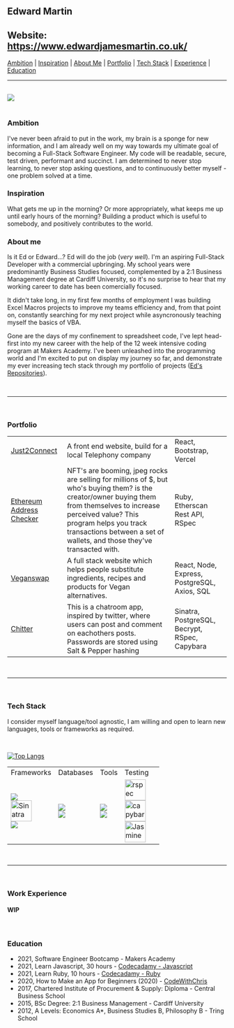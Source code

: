 ## Edward Martin
Website: https://www.edwardjamesmartin.co.uk/
---

[Ambition](#Ambition) | [Inspiration](#Inspiration) | [About Me](#About) | [Portfolio](#Projects) | [Tech Stack](#Stack) | [Experience](#Experience) | [Education](#Education)

---

<br />

<img src ="https://github-readme-stats.vercel.app/api?username=EMdevelop&&show_icons=true&theme=panda&hide_rank=true&border_radius=5&hide_title=true">

<br />
<br />

### <a name="Ambition">Ambition</a>

I've never been afraid to put in the work, my brain is a sponge for new information, and I am already well on my way towards my ultimate goal of becoming a Full-Stack Software Engineer. My code will be readable, secure, test driven, performant and succinct. I am determined to never stop learning, to never stop asking questions, and to continuously better myself - one problem solved at a time.

### <a name="Inspiration">Inspiration</a>

What gets me up in the morning? Or more appropriately, what keeps me up until early hours of the morning? Building a product which is useful to somebody, and positively contributes to the world.

### <a name="About">About me</a>

Is it Ed or Edward...? Ed will do the job (_very well_). I'm an aspiring Full-Stack Developer with a commercial upbringing. My school years were predominantly Business Studies focused, complemented by a 2:1 Business Management degree at Cardiff University, so it's no surprise to hear that my working career to date has been comercially focused.

It didn't take long, in my first few months of employment I was building Excel Macros projects to improve my teams efficiency and, from that point on, constantly searching for my next project while asyncronously teaching myself the basics of VBA.

Gone are the days of my confinement to spreadsheet code, I've lept head-first into my new career with the help of the 12 week intensive coding program at Makers Academy. I've been unleashed into the programming world and I'm excited to put on display my journey so far, and demonstrate my ever increasing tech stack through my portfolio of projects ([Ed's Repositories](https://github.com/EMDevelop?tab=repositories)).

<br />

---

<br />

### <a name="Projects">Portfolio</a>

|                                                                           |                                                                                                                                                                                                                                                                          |                                               |
| ------------------------------------------------------------------------- | ------------------------------------------------------------------------------------------------------------------------------------------------------------------------------------------------------------------------------------------------------------------------ | --------------------------------------------- |
| [Just2Connect](https://github.com/EMDevelop/Just2ConnectOfficial)         | A front end website, build for a local Telephony company                                                                                                                                                                                                                 | React, Bootstrap, Vercel                      |
| [Ethereum Address Checker](https://github.com/EMDevelop/cryptoAddressWeb) | NFT's are booming, jpeg rocks are selling for millions of $, but who's buying them? is the creator/owner buying them from themselves to increase perceived value? This program helps you track transactions between a set of wallets, and those they've transacted with. | Ruby, Etherscan Rest API, RSpec               |
| [Veganswap](https://github.com/EMDevelop/veganswap)                       | A full stack website which helps people substitute ingredients, recipes and products for Vegan alternatives.                                                                                                                                                             | React, Node, Express, PostgreSQL, Axios, SQL  |
| [Chitter](https://github.com/EMDevelop/chitter-challenge)                 | This is a chatroom app, inspired by twitter, where users can post and comment on eachothers posts. Passwords are stored using Salt & Pepper hashing                                                                                                                      | Sinatra, PostgreSQL, Becrypt, RSpec, Capybara |

<br />

---

<br />

### <a name="Stack">Tech Stack</a>

I consider myself language/tool agnostic, I am willing and open to learn new languages, tools or frameworks as required.

<br />

[![Top Langs](https://github-readme-stats.vercel.app/api/top-langs/?username=emdevelop&layout=compact&theme=panda)](https://github.com/emdevelop/github-readme-stats)

|                                                                                                                                                                                                                                        |                                                                                                                                                |                                                                                                                                                      |                                                                                                                                                                                                                                                                                                                                                               |     |
| -------------------------------------------------------------------------------------------------------------------------------------------------------------------------------------------------------------------------------------- | ---------------------------------------------------------------------------------------------------------------------------------------------- | ---------------------------------------------------------------------------------------------------------------------------------------------------- | ------------------------------------------------------------------------------------------------------------------------------------------------------------------------------------------------------------------------------------------------------------------------------------------------------------------------------------------------------------- | --- |
| Frameworks                                                                                                                                                                                                                             | Databases                                                                                                                                      | Tools                                                                                                                                                | Testing                                                                                                                                                                                                                                                                                                                                                       |
| <img src="https://img.icons8.com/officel/48/000000/react.png"/><br/> <img src="http://sinatrarb.com/images/logo.png" style="height:48px;" alt='Sinatra'> <br/> <img src="https://img.icons8.com/windows/32/000000/ruby-on-rails.png"/> | <img src="https://img.icons8.com/color/48/000000/postgreesql.png"/><br/> <img src="https://img.icons8.com/color/48/000000/firebase.png"/><br/> | <img src="https://img.icons8.com/ios-filled/48/000000/console.png"/><br/> <img src="https://img.icons8.com/color/48/000000/google-sheets.png"/><br/> | <img src="https://dmlaziuk.github.io/images/rspec.png" style="height:48px;" alt='rspec'><br/> <img src="https://www.mailslurp.com/assets/brands/capybara.png" style="height:48px;" alt='capybara'><br/> <img src="https://upload.wikimedia.org/wikipedia/en/thumb/2/22/Logo_jasmine.svg/1200px-Logo_jasmine.svg.png" style="height:48px;" alt='Jasmine'><br/> |

<br />

---

<br />

### <a name="Experience">Work Experience</a>

#### WIP

<br />

### <a name="Education">Education</a>

- 2021, Software Engineer Bootcamp - Makers Academy
- 2021, Learn Javascript, 30 hours - [Codecadamy - Javascript](https://www.codecademy.com/learn/introduction-to-javascript)
- 2021, Learn Ruby, 10 hours - [Codecadamy - Ruby](https://www.codecademy.com/learn/learn-ruby)
- 2020, How to Make an App for Beginners (2020) - [CodeWithChris](https://www.youtube.com/playlist?list=PLMRqhzcHGw1ZkH8RuznGMS0NZs0jWQQ5a)
- 2017, Chartered Institute of Procurement & Supply: Diploma - Central Business School
- 2015, BSc Degree: 2:1 Business Management - Cardiff University
- 2012, A Levels: Economics A\*, Business Studies B, Philosophy B - Tring School
